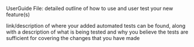 UserGuide File: detailed outline of how to use and user test your new feature(s)

link/description of where your added automated tests can be found, along with a description of what is being tested and why you believe the tests are sufficient for covering the changes that you have made